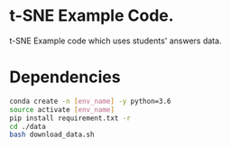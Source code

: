 # t-SNE Example Code.
t-SNE Example code which uses students' answers data.

# Dependencies
```bash
conda create -n [env_name] -y python=3.6
source activate [env_name]
pip install requirement.txt -r
cd ./data
bash download_data.sh
```

